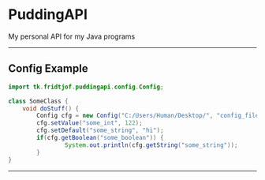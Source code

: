 # PuddingAPI
 My personal API for my Java programs
 
---

## Config Example

```java
import tk.fridtjof.puddingapi.config.Config;

class SomeClass {
	void doStuff() {
		Config cfg = new Config("C:/Users/Human/Desktop/", "config_file_name");
		cfg.setValue("some_int", 122);
		cfg.setDefault("some_string", "hi");
		if(cfg.getBoolean("some_boolean")) {
				System.out.println(cfg.getString("some_string"));
		}
}
```

---
